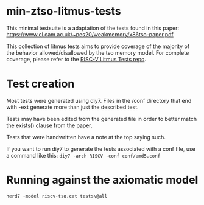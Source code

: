 # min-ztso-litmus-tests

This minimal testsuite is a adaptation of the tests found in this paper:
https://www.cl.cam.ac.uk/~pes20/weakmemory/x86tso-paper.pdf

This collection of litmus tests aims to provide coverage of the majority
of the behavior allowed/disallowed by the tso memory model. For complete
coverage, please refer to the [RISC-V Litmus Tests repo](https://github.com/litmus-tests/litmus-tests-riscv).

# Test creation
Most tests were generated using diy7. Files in the /conf directory that
end with -ext generate more than just the described test.

Tests may have been edited from the generated file in order to better
match the exists() clause from the paper.

Tests that were handwritten have a note at the top saying such.

If you want to run diy7 to generate the tests associated with a conf
file, use a command like this:
`diy7 -arch RISCV -conf conf/amd5.conf`

# Running against the axiomatic model
`herd7 -model riscv-tso.cat tests\@all`

